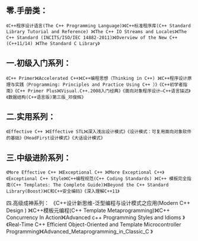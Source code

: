 
## 零.手册类：

    《C++程序设计语言(The C++ Programming Language)》《C++标准程序库(C++ Standard Library Tutorial and Reference) 》《The C++ IO Streams and Locales》《The C++ Standard (INCITS/ISO/IEC 14882-2011)》《Overview of the New C++ (C++11/14) 》《The Standard C Library》
    
## 一.初级入门系列：

    《C++ Primer》《Accelerated C++》《C++编程思想（Thinking in C++) 》《C++程序设计原理与实践（Programming: Principles and Practice Using C++ ）》《C++初学者指南》《C++ Primer Plus》《Visual.C++.2008入门经典》《面向对象程序设计—C++语言描述》《数据结构(C++语言版)第三版_邓俊辉》
    
## 二.实用系列：

    《Effective C++ 》《Effective STL》《深入浅出设计模式》《设计模式：可复用面向对象软件的基础》《HeadFirst设计模式》《大话设计模式》
## 三.中级进阶系列：

    《More Effective C++ 》《Exceptional C++ 》《More Exceptional C++》《Exceptional C++ Style》《C++编程规范(C++ Coding Standards) 》《C++ 模板完全指南(C++ Templates: The Complete Guide)》《Beyond the C++ Standard Library(Boost)》《C和C++安全编码》《深入理解C++11》

四.高级成神系列：
    《C++设计新思维-泛型编程与设计模式之应用(Modern C++ Design ) 》《C++模板元编程(C++ Template Metaprogramming)》《C++ Concurrency In Action》《Advanced c++ Programming Styles and Idioms 》《Real-Time C++ Efficient Object-Oriented and Template Microcontroller Programming》《Advanced_Metaprogramming_in_Classic_C 》
